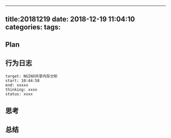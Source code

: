  ---
 title:20181219
 date: 2018-12-19 11:04:10
 categories:
 tags:
 ---
## Plan
## 行为日志
```
target: NGINX共享内存分析
start: 10:44:58
end: xxxxx
thinking: xxxx
status: xxxx
```
## 思考
## 总结
